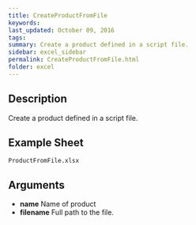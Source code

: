 ```yaml
---
title: CreateProductFromFile
keywords:
last_updated: October 09, 2016
tags:
summary: Create a product defined in a script file.
sidebar: excel_sidebar
permalink: CreateProductFromFile.html
folder: excel
---
```


## Description
Create a product defined in a script file.

<!--HUMAN EDIT START-->

<!--## Details-->

<!--HUMAN EDIT END-->

## Example Sheet

    ProductFromFile.xlsx

## Arguments

* **name** Name of product
* **filename** Full path to the file.

<!--HUMAN EDIT START-->

<!--## Validation-->

<!--HUMAN EDIT END-->

